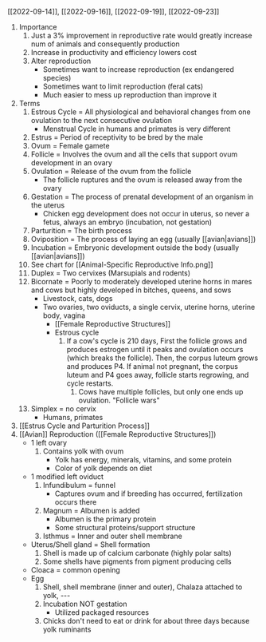 [[2022-09-14]], [[2022-09-16]], [[2022-09-19]], [[2022-09-23]]

1. Importance
	1. Just a 3% improvement in reproductive rate would greatly increase num of animals and consequently production
	2. Increase in productivity and efficiency lowers cost
	3. Alter reproduction
		- Sometimes want to increase reproduction (ex endangered species)
		- Sometimes want to limit reproduction (feral cats)
		- Much easier to mess up reproduction than improve it
2. Terms
	1. Estrous Cycle = All physiological and behavioral changes from one ovulation to the next consecutive ovulation 
		- Menstrual Cycle in humans and primates is very different
	2. Estrus = Period of receptivity to be bred by the male
	3. Ovum = Female gamete
	4. Follicle = Involves the ovum and all the cells that support ovum development in an ovary
	5. Ovulation = Release of the ovum from the follicle
		- The follicle ruptures and the ovum is released away from the ovary
	6. Gestation = The process of prenatal development of an organism in the uterus
		- Chicken egg development does not occur in uterus, so never a fetus, always an embryo (incubation, not gestation)
	7. Parturition = The birth process
	8. Oviposition = The process of laying an egg (usually [[avian|avians]])
	9. Incubation = Embryonic development outside the body (usually [[avian|avians]])
	10. See chart for [[Animal-Specific Reproductive Info.png]]
	11. Duplex = Two cervixes (Marsupials and rodents)
	12. Bicornate = Poorly to moderately developed uterine horns in mares and cows but highly developed in bitches, queens, and sows
		- Livestock, cats, dogs
		- Two ovaries, two oviducts, a single cervix, uterine horns, uterine body, vagina 
			- [[Female Reproductive Structures]]
			- Estrous cycle
				1. If a cow's cycle is 210 days, First the follicle grows and produces estrogen until it peaks and ovulation occurs (which breaks the follicle). Then, the corpus luteum grows and produces P4. If animal not pregnant, the corpus luteum and P4 goes away, follicle starts regrowing, and cycle restarts.
					1. Cows have multiple follicles, but only one ends up ovulation. "Follicle wars"
	13. Simplex = no cervix
		- Humans, primates
3. [[Estrus Cycle and Parturition Process]]
4. [[Avian]] Reproduction ([[Female Reproductive Structures]])
	- 1 left ovary
		1. Contains yolk with ovum 
			- Yolk has energy, minerals, vitamins, and some protein
			- Color of yolk depends on diet
	- 1 modified left oviduct
		1. Infundibulum = funnel
			- Captures ovum and if breeding has occurred, fertilization occurs there
		2. Magnum = Albumen is added 
			- Albumen is the primary protein
			- Some structural proteins/support structure
		3. Isthmus = Inner and outer shell membrane
	- Uterus/Shell gland = Shell formation
		1. Shell is made up of calcium carbonate (highly polar salts)
		2. Some shells have pigments from pigment producing cells
	- Cloaca = common opening
	- Egg
		1. Shell, shell membrane (inner and outer), Chalaza attached to yolk, ---
		2. Incubation NOT gestation
			- Utilized packaged resources 
		3. Chicks don't need to eat or drink for about three days because yolk ruminants  